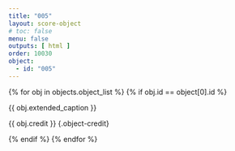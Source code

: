 ```yaml
---
title: "005"
layout: score-object
# toc: false
menu: false
outputs: [ html ]
order: 10030
object:
  - id: "005"
---
```


{% for obj in objects.object_list %}
{% if obj.id == object[0].id %}

{{ obj.extended_caption }}

{{ obj.credit }} {.object-credit}

{% endif %}
{% endfor %}
